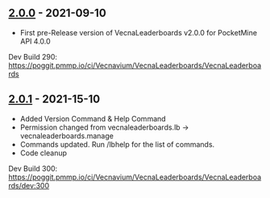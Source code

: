 ## [2.0.0](https://github.com/Vecnavium/VecnaLeaderboards/releases/tag/v2.0.0) - 2021-09-10

- First pre-Release version of VecnaLeaderboards v2.0.0 for PocketMine API 4.0.0

Dev Build 290: https://poggit.pmmp.io/ci/Vecnavium/VecnaLeaderboards/VecnaLeaderboards

## [2.0.1](https://github.com/Vecnavium/VecnaLeaderboards/releases/tag/v2.0.1) - 2021-15-10

- Added Version Command & Help Command
- Permission changed from vecnaleaderboards.lb -> vecnaleaderboards.manage
- Commands updated. Run /lbhelp for the list of commands.
- Code cleanup

Dev Build 300: https://poggit.pmmp.io/ci/Vecnavium/VecnaLeaderboards/VecnaLeaderboards/dev:300